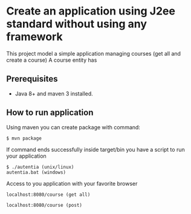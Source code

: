 # Create an application using J2ee standard without using any framework

This project model a simple application managing courses (get all and create a course)
A course entity has 

## Prerequisites

* Java 8+ and maven 3 installed.

## How to run application

Using maven you can create package with command:
```
$ mvn package
```

If command ends successfully inside target/bin you have a script to run your application

```
$ ./autentia (unix/linux)
autentia.bat (windows)
```

Access to you application with your favorite browser

```
localhost:8080/course (get all)

localhost:8080/course (post)
```
